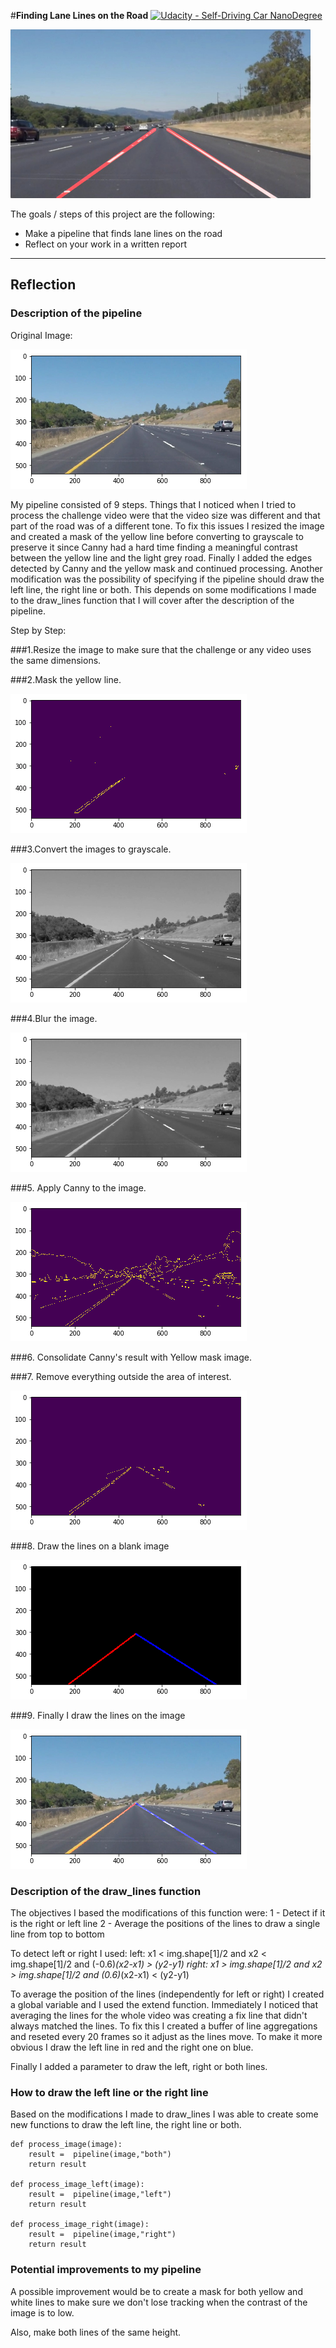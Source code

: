 #**Finding Lane Lines on the Road** 
[![Udacity - Self-Driving Car NanoDegree](https://s3.amazonaws.com/udacity-sdc/github/shield-carnd.svg)](http://www.udacity.com/drive)

<img src="examples/laneLines_thirdPass.jpg" width="480" alt="Combined Image" />

The goals / steps of this project are the following:
* Make a pipeline that finds lane lines on the road
* Reflect on your work in a written report
---

## Reflection

### Description of the pipeline

Original Image:

[image1]: ./examples/1.png "Original"
![alt text][image1]

My pipeline consisted of 9 steps. 
Things that I noticed when I tried  to process the challenge video were that the video size was different and that part of the road was of a different tone. 
To fix this issues I resized the image and created a mask of the yellow line before converting to grayscale to preserve it since Canny had a hard time finding a meaningful contrast between the yellow line and the light grey road. 
Finally I added the edges detected by Canny and the yellow mask and continued processing. 
Another modification was the possibility of specifying if the pipeline should draw the left line, the right line or both. This depends on some modifications I made to the draw_lines function that I will cover after the description of the pipeline.

Step by Step:

###1.Resize the image to make sure that the challenge or any video uses the same dimensions.

###2.Mask the yellow line.

[image2]: ./examples/2.png "Yellow Line Mask"
![alt text][image2]

###3.Convert the images to grayscale.

[image3]: ./examples/3.png "Grayscale"
![alt text][image3]

###4.Blur the image.

[image4]: ./examples/4.png "Blur"
![alt text][image4]

###5. Apply Canny to the image.

[image5]: ./examples/5.png "Canny"
![alt text][image5]

###6. Consolidate Canny's result with Yellow mask image.

###7. Remove everything outside the area of interest.

[image6]: ./examples/6.png "Region of interest"
![alt text][image6]

###8. Draw the lines on a blank image

[image7]: ./examples/7.png "Lines on a blank image"
![alt text][image7]

###9. Finally I draw the lines on the image

[image8]: ./examples/8.png "Final Result"
![alt text][image8]


### Description of the draw_lines function
The objectives I based the modifications of this function were: 
1 - Detect if it is the right or left line
2 - Average the positions of the lines to draw a single line from top to bottom

To detect left or right I used:
left: x1 < img.shape[1]/2 and x2 < img.shape[1]/2 and (-0.6)*(x2-x1) > (y2-y1)
right: x1 > img.shape[1]/2 and x2 > img.shape[1]/2 and (0.6)*(x2-x1) < (y2-y1)

To average the position of the lines (independently for left or right) I created a global variable and I used the extend function.
Immediately I noticed that averaging the lines for the whole video was creating a fix line that didn't always matched the lines. To fix this I created a buffer of line aggregations and reseted every 20 frames so it adjust as the lines move.
To make it more obvious I draw the left line in red and the right one on blue.

Finally I added a parameter to draw the left, right or both lines. 

### How to draw the left line or the right line
Based on the modifications I made to draw_lines I was able to create some new functions to draw the left line, the right line or both.

```
def process_image(image):       
    result =  pipeline(image,"both")
    return result

def process_image_left(image):       
    result =  pipeline(image,"left")
    return result

def process_image_right(image):       
    result =  pipeline(image,"right")
    return result
```

### Potential improvements to my pipeline

A possible improvement would be to create a mask for both yellow and white lines to make sure we don't lose tracking when the contrast of the image is to low. 

Also, make both lines of the same height. 

